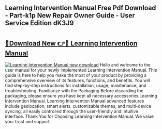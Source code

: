 ## Learning Intervention Manual Free Pdf Download - Part-k1p New Repair Owner Guide - User Service Edition dK3J9

# <h2><a href="http://bc2760.oget.top/?id=Learning+Intervention+Manual">🔗Download New 👉🔴 Learning Intervention Manual</a></h2>

[![Learning Intervention Manual new download](https://i.imgur.com/5g1atiW.png)](http://bc2760.oget.top/?id=Learning+Intervention+Manual)
Hello and welcome to the user manual for your newly implemented Learning Intervention Manual. This guide is here to help you make the most of your product by providing a comprehensive overview of its features, functions, and benefits. You will find step-by-step instructions for installation, usage, maintenance, and troubleshooting. Familiarize with the Packaging Before discarding the packaging, please ensure you have kept all necessary accessories Learning Intervention Manual. Learning Intervention Manual advanced features include geolocation, smart alerts, customizable themes, and multi-device syncing, all easily controlled through the user-friendly and intuitive interface. Thank You for Choosing Learning Intervention Manual. We value your trust and support.
